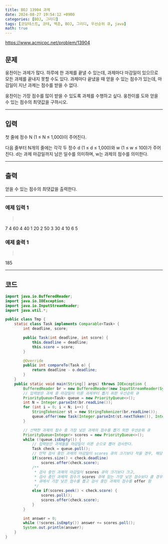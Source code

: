 ```yaml
---
title: BOJ 13904 과제
date: 2024-08-27 19:54:12 +0900
categories: [BOJ, 그리디]
tags: [코딩테스트, 코테, 백준, BOJ, 그리디, 우선순위 큐, java]
math: true
---
```


<https://www.acmicpc.net/problem/13904>

## 문제
웅찬이는 과제가 많다. 하루에 한 과제를 끝낼 수 있는데, 과제마다 마감일이 있으므로 모든 과제를 끝내지 못할 수도 있다. 과제마다 끝냈을 때 얻을 수 있는 점수가 있는데, 마감일이 지난 과제는 점수를 받을 수 없다.

웅찬이는 가장 점수를 많이 받을 수 있도록 과제를 수행하고 싶다. 웅찬이를 도와 얻을 수 있는 점수의 최댓값을 구하시오.

---
## 입력
첫 줄에 정수 N (1 ≤ N ≤ 1,000)이 주어진다.

다음 줄부터 N개의 줄에는 각각 두 정수 d (1 ≤ d ≤ 1,000)와 w (1 ≤ w ≤ 100)가 주어진다. d는 과제 마감일까지 남은 일수를 의미하며, w는 과제의 점수를 의미한다.

---
## 출력
얻을 수 있는 점수의 최댓값을 출력한다.

---
### 예제 입력 1
> <pre>
7
4 60
4 40
1 20
2 50
3 30
4 10
6 5
> </pre>

### 예제 출력 1
> <pre>
185
> </pre>

---
## 코드



```java
import java.io.BufferedReader;
import java.io.IOException;
import java.io.InputStreamReader;
import java.util.*;

public class Tmp {
    static class Task implements Comparable<Task> {
        int deadline, score;

        public Task(int deadline, int score) {
            this.deadline = deadline;
            this.score = score;
        }

        @Override
        public int compareTo(Task o) {
            return deadline - o.deadline;
        }
    }
    public static void main(String[] args) throws IOException {
        BufferedReader br = new BufferedReader(new InputStreamReader(System.in));
        // 입력받은 과제 중 마감일이 이른 과제부터 뽑기 위한 우선순위 큐
        PriorityQueue<Task> queue = new PriorityQueue<>();
        int N = Integer.parseInt(br.readLine());
        for (int i = 0; i < N; i++) {
            StringTokenizer st = new StringTokenizer(br.readLine());
            queue.offer(new Task(Integer.parseInt(st.nextToken()), Integer.parseInt(st.nextToken())));
        }

        // 선택한 과제의 점수 중 가장 낮은 과제의 점수를 뽑기 위한 우선순위 큐
        PriorityQueue<Integer> scores = new PriorityQueue<>();
        while (!queue.isEmpty()) {
            // 입력받은 과제들을 마감일이 이른 순으로 뽑아 검사한다.
            Task check = queue.poll();
            // 만약 검사 중인 과제의 마감일이 scores 큐의 크기보다 작을 경우, 해당 과제 점수를 큐에 추가
            if(scores.size() < check.deadline)
                scores.offer(check.score);
            /**
             * 검사 중인 과제의 마감일이 scores 큐의 크기보다 크고,
             * 검사 중인 과제의 점수가 scores 큐에 있는 가장 낮은 점수보다 클 경우,
             * 큐에서 가장 낮은 점수를 뽑고 검사 중인 과제의 점수를 offer 함
             */
            else if(scores.peek() < check.score) {
                scores.poll();
                scores.offer(check.score);
            }
        }

        int answer = 0;
        while (!scores.isEmpty()) answer += scores.poll();
        System.out.println(answer);
    }
}
```
